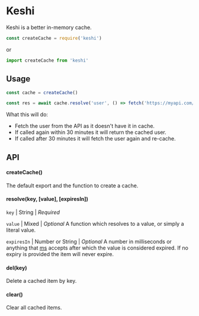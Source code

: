 # Keshi

Keshi is a better in-memory cache.

```js
const createCache = require('keshi')
```

or

```js
import createCache from 'keshi'
```

<h2>Usage</h2>

```js
const cache = createCache()

const res = await cache.resolve('user', () => fetch('https://myapi.com/user'), '30 mins')
```

What this will do:

- Fetch the user from the API as it doesn't have it in cache.
- If called again within 30 minutes it will return the cached user.
- If called after 30 minutes it will fetch the user again and re-cache.

<h2>API</h2>

<h4>createCache()</h4>

The default export and the function to create a cache.

<h4>resolve(key, [value], [expiresIn])</h4>

`key` | String | *Required*

`value` | Mixed | *Optional*
A function which resolves to a value, or simply a literal value.

`expiresIn` | Number or String | *Optional*
A number in milliseconds or anything that [ms](https://www.npmjs.com/package/ms) accepts after which the value is considered expired. If no expiry is provided the item will never expire.

<h4>del(key)</h4>

Delete a cached item by key.

<h4>clear()</h4>

Clear all cached items.
